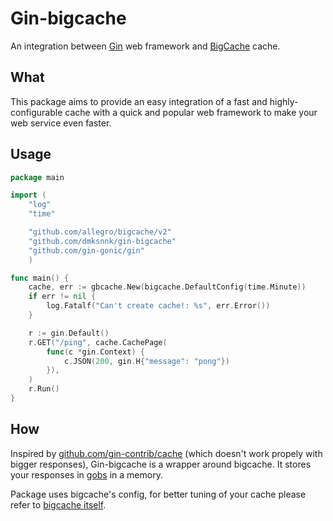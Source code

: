 # Gin-bigcache

An integration between [Gin](https://github.com/gin-gonic/gin) web framework and [BigCache](https://github.com/allegro/bigcache) cache.

## What

This package aims to provide an easy integration of a fast and highly-configurable cache with a quick and popular web framework
to make your web service even faster.

## Usage

```go
package main

import (
    "log"
    "time"

    "github.com/allegro/bigcache/v2"
    "github.com/dmksnnk/gin-bigcache"
    "github.com/gin-gonic/gin"
    )

func main() {
    cache, err := gbcache.New(bigcache.DefaultConfig(time.Minute))
    if err != nil {
        log.Fatalf("Can't create cache!: %s", err.Error())
    }

    r := gin.Default()
    r.GET("/ping", cache.CachePage(
        func(c *gin.Context) {
            c.JSON(200, gin.H{"message": "pong"})
        }),
    )
    r.Run()
}

```

## How

Inspired by [github.com/gin-contrib/cache](https://github.com/gin-contrib/cache) (which doesn't work propely with bigger responses),
Gin-bigcache is a wrapper around bigcache. It stores your responses in [gobs](https://golang.org/pkg/encoding/gob/) in a memory.

Package uses bigcache's config, for better tuning of your cache please refer to [bigcache itself](https://github.com/allegro/bigcache/blob/master/config.go).
